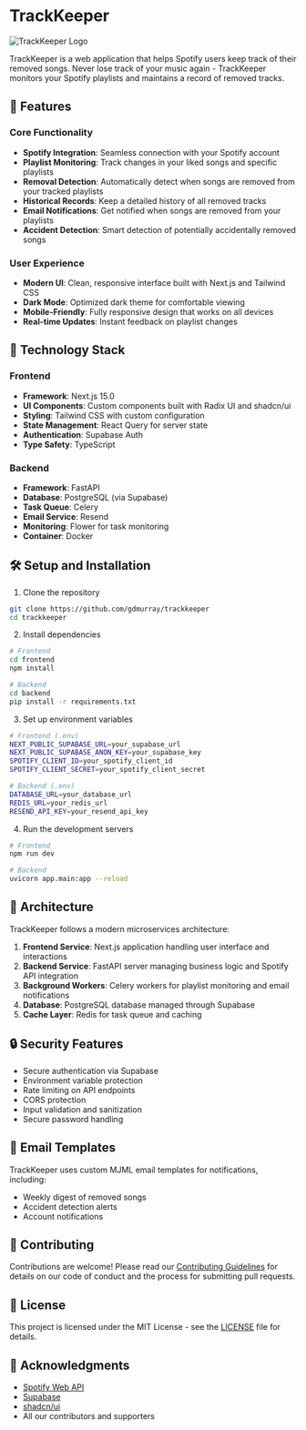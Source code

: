 # TrackKeeper

![TrackKeeper Logo](public/logo.png)

TrackKeeper is a web application that helps Spotify users keep track of their removed songs. Never lose track of your music again - TrackKeeper monitors your Spotify playlists and maintains a record of removed tracks.

## 🎵 Features

### Core Functionality
- **Spotify Integration**: Seamless connection with your Spotify account
- **Playlist Monitoring**: Track changes in your liked songs and specific playlists
- **Removal Detection**: Automatically detect when songs are removed from your tracked playlists
- **Historical Records**: Keep a detailed history of all removed tracks
- **Email Notifications**: Get notified when songs are removed from your playlists
- **Accident Detection**: Smart detection of potentially accidentally removed songs

### User Experience
- **Modern UI**: Clean, responsive interface built with Next.js and Tailwind CSS
- **Dark Mode**: Optimized dark theme for comfortable viewing
- **Mobile-Friendly**: Fully responsive design that works on all devices
- **Real-time Updates**: Instant feedback on playlist changes

## 🚀 Technology Stack

### Frontend
- **Framework**: Next.js 15.0
- **UI Components**: Custom components built with Radix UI and shadcn/ui
- **Styling**: Tailwind CSS with custom configuration
- **State Management**: React Query for server state
- **Authentication**: Supabase Auth
- **Type Safety**: TypeScript

### Backend
- **Framework**: FastAPI
- **Database**: PostgreSQL (via Supabase)
- **Task Queue**: Celery
- **Email Service**: Resend
- **Monitoring**: Flower for task monitoring
- **Container**: Docker

## 🛠️ Setup and Installation

1. Clone the repository
```bash
git clone https://github.com/gdmurray/trackkeeper
cd trackkeeper
```

2. Install dependencies
```bash
# Frontend
cd frontend
npm install

# Backend
cd backend
pip install -r requirements.txt
```

3. Set up environment variables
```bash
# Frontend (.env)
NEXT_PUBLIC_SUPABASE_URL=your_supabase_url
NEXT_PUBLIC_SUPABASE_ANON_KEY=your_supabase_key
SPOTIFY_CLIENT_ID=your_spotify_client_id
SPOTIFY_CLIENT_SECRET=your_spotify_client_secret

# Backend (.env)
DATABASE_URL=your_database_url
REDIS_URL=your_redis_url
RESEND_API_KEY=your_resend_api_key
```

4. Run the development servers
```bash
# Frontend
npm run dev

# Backend
uvicorn app.main:app --reload
```

## 📐 Architecture

TrackKeeper follows a modern microservices architecture:

1. **Frontend Service**: Next.js application handling user interface and interactions
2. **Backend Service**: FastAPI server managing business logic and Spotify API integration
3. **Background Workers**: Celery workers for playlist monitoring and email notifications
4. **Database**: PostgreSQL database managed through Supabase
5. **Cache Layer**: Redis for task queue and caching

## 🔒 Security Features

- Secure authentication via Supabase
- Environment variable protection
- Rate limiting on API endpoints
- CORS protection
- Input validation and sanitization
- Secure password handling

## 📧 Email Templates

TrackKeeper uses custom MJML email templates for notifications, including:
- Weekly digest of removed songs
- Accident detection alerts
- Account notifications

## 🤝 Contributing

Contributions are welcome! Please read our [Contributing Guidelines](CONTRIBUTING.md) for details on our code of conduct and the process for submitting pull requests.

## 📄 License

This project is licensed under the MIT License - see the [LICENSE](LICENSE) file for details.

## 🙏 Acknowledgments

- [Spotify Web API](https://developer.spotify.com/documentation/web-api/)
- [Supabase](https://supabase.com/)
- [shadcn/ui](https://ui.shadcn.com/)
- All our contributors and supporters
